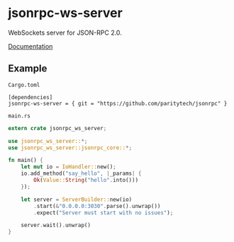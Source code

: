 # jsonrpc-ws-server
WebSockets server for JSON-RPC 2.0.

[Documentation](http://paritytech.github.io/jsonrpc/jsonrpc_ws_server/index.html)

## Example

`Cargo.toml`

```
[dependencies]
jsonrpc-ws-server = { git = "https://github.com/paritytech/jsonrpc" }
```

`main.rs`

```rust
extern crate jsonrpc_ws_server;

use jsonrpc_ws_server::*;
use jsonrpc_ws_server::jsonrpc_core::*;

fn main() {
	let mut io = IoHandler::new();
	io.add_method("say_hello", |_params| {
		Ok(Value::String("hello".into()))
	});

	let server = ServerBuilder::new(io)
		.start(&"0.0.0.0:3030".parse().unwrap())
		.expect("Server must start with no issues");

	server.wait().unwrap()
}
```
